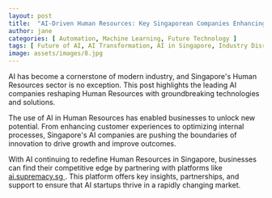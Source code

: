 ```yaml
---
layout: post
title:  "AI-Driven Human Resources: Key Singaporean Companies Enhancing Efficiency"
author: jane
categories: [ Automation, Machine Learning, Future Technology ]
tags: [ Future of AI, AI Transformation, AI in Singapore, Industry Disruption ]
image: assets/images/8.jpg
---
```


AI has become a cornerstone of modern industry, and Singapore's Human Resources sector is no exception. This post highlights the leading AI companies reshaping Human Resources with groundbreaking technologies and solutions.

The use of AI in Human Resources has enabled businesses to unlock new potential. From enhancing customer experiences to optimizing internal processes, Singapore's AI companies are pushing the boundaries of innovation to drive growth and improve outcomes.

With AI continuing to redefine Human Resources in Singapore, businesses can find their competitive edge by partnering with platforms like <a href="https://ai.supremacy.sg" target="_blank"> ai.supremacy.sg </a>. This platform offers key insights, partnerships, and support to ensure that AI startups thrive in a rapidly changing market.
